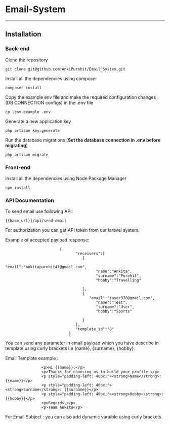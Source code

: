 # Email-System

----------

## Installation

### Back-end

Clone the repository

    git clone git@github.com:AnkiPurohit/Email_System.git

Install all the dependencies using composer

    composer install

Copy the example env file and make the required configuration changes (DB CONNECTION configs) in the .env file

    cp .env.example .env

Generate a new application key

    php artisan key:generate
    
Run the database migrations (**Set the database connection in .env before migrating**)

    php artisan migrate

### Front-end

Install all the dependencies using Node Package Manager

    npm install
      

### API Documentation

To send email use following API: 


    {{base_url}}/api/send-email
    

For authorization you can get API token from our laravel system.

Example of accepted payload response: 
                            
                            
                            {
                                   "receivers":[
                                      {
                                         "email":"ankitapurohit41@gmail.com",
                                            "name":"Ankita",
                                            "surname":"Purohit",
                                            "hobby":"Travelling"

                                      },
                                      {
                                         "email":"tuser378@gmail.com",
                                            "name":"Test",
                                            "surname":"User",
                                            "hobby":"Sports"

                                      }
                                   ],
                                   "template_id":"8"
                                }
                                
 
 You can send any parameter in  email payload which you have describe in template using curly brackets i.e {name}, {surname}, {hobby}.
 
 Email Template example :
 
                    <p>Hi {{name}},</p>
                    <p>Thanks for choosing us to build your profile.</p>
                    <p style="padding-left: 40px;"><strong>Name</strong>: {{name}}</p>
                    <p style="padding-left: 40px;"><strong>Surname</strong>: {{surname}}</p>
                    <p style="padding-left: 40px;"><strong>Hobby</strong>: {{hobby}}</p>
                    <p>Regards,</p>
                    <p>Team Ankita</p>

For Email Subject : you can also add dynamic varaible using curly brackets.
